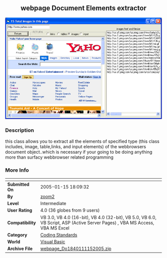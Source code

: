 ﻿<div align="center">

## webpage Document  Elements extractor

<img src="PIC20051151815552485.gif">
</div>

### Description

this class allows you to extract all the elements of specified type (this class includes, image, table,links, and input elements) of the webbrowsers document object..which is necessary if your going to be doing anything more than surfacy webbrowser related programming
 
### More Info
 


<span>             |<span>
---                |---
**Submitted On**   |2005-01-15 18:09:32
**By**             |[zoom2](https://github.com/Planet-Source-Code/PSCIndex/blob/master/ByAuthor/zoom2.md)
**Level**          |Intermediate
**User Rating**    |4.0 (36 globes from 9 users)
**Compatibility**  |VB 3\.0, VB 4\.0 \(16\-bit\), VB 4\.0 \(32\-bit\), VB 5\.0, VB 6\.0, VB Script, ASP \(Active Server Pages\) , VBA MS Access, VBA MS Excel
**Category**       |[Coding Standards](https://github.com/Planet-Source-Code/PSCIndex/blob/master/ByCategory/coding-standards__1-43.md)
**World**          |[Visual Basic](https://github.com/Planet-Source-Code/PSCIndex/blob/master/ByWorld/visual-basic.md)
**Archive File**   |[webpage\_Do1840111152005\.zip](https://github.com/Planet-Source-Code/zoom2-webpage-document-elements-extractor__1-58299/archive/master.zip)








